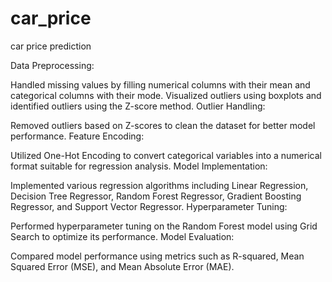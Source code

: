 # car_price
car price prediction


Data Preprocessing:

Handled missing values by filling numerical columns with their mean and categorical columns with their mode.
Visualized outliers using boxplots and identified outliers using the Z-score method.
Outlier Handling:

Removed outliers based on Z-scores to clean the dataset for better model performance.
Feature Encoding:

Utilized One-Hot Encoding to convert categorical variables into a numerical format suitable for regression analysis.
Model Implementation:

Implemented various regression algorithms including Linear Regression, Decision Tree Regressor, Random Forest Regressor, Gradient Boosting Regressor, and Support Vector Regressor.
Hyperparameter Tuning:

Performed hyperparameter tuning on the Random Forest model using Grid Search to optimize its performance.
Model Evaluation:

Compared model performance using metrics such as R-squared, Mean Squared Error (MSE), and Mean Absolute Error (MAE).
